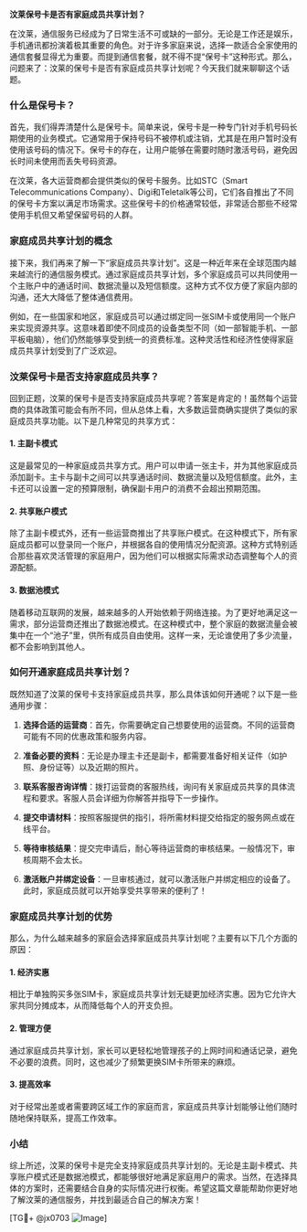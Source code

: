 **汶莱保号卡是否有家庭成员共享计划？**

在汶莱，通信服务已经成为了日常生活不可或缺的一部分。无论是工作还是娱乐，手机通讯都扮演着极其重要的角色。对于许多家庭来说，选择一款适合全家使用的通信套餐显得尤为重要。而提到通信套餐，就不得不提“保号卡”这种形式。那么，问题来了：汶莱的保号卡是否有家庭成员共享计划呢？今天我们就来聊聊这个话题。

### 什么是保号卡？

首先，我们得弄清楚什么是保号卡。简单来说，保号卡是一种专门针对手机号码长期使用的业务模式。它通常用于保持号码不被停机或注销，尤其是在用户暂时没有使用该号码的情况下。保号卡的存在，让用户能够在需要时随时激活号码，避免因长时间未使用而丢失号码资源。

在汶莱，各大运营商都会提供类似的保号卡服务。比如STC（Smart Telecommunications Company）、Digi和Teletalk等公司，它们各自推出了不同的保号卡方案以满足市场需求。这些保号卡的价格通常较低，非常适合那些不经常使用手机但又希望保留号码的人群。

### 家庭成员共享计划的概念

接下来，我们再来了解一下“家庭成员共享计划”。这是一种近年来在全球范围内越来越流行的通信服务模式。通过家庭成员共享计划，多个家庭成员可以共同使用一个主账户中的通话时间、数据流量以及短信额度。这种方式不仅方便了家庭内部的沟通，还大大降低了整体通信费用。

例如，在一些国家和地区，家庭成员可以通过绑定同一张SIM卡或使用同一个账户来实现资源共享。这意味着即使不同成员的设备类型不同（如一部智能手机、一部平板电脑），他们仍然能够享受到统一的资费标准。这种灵活性和经济性使得家庭成员共享计划受到了广泛欢迎。

### 汶莱保号卡是否支持家庭成员共享？

回到正题，汶莱的保号卡是否支持家庭成员共享呢？答案是肯定的！虽然每个运营商的具体政策可能会有所不同，但从总体上看，大多数运营商确实提供了类似的家庭成员共享功能。以下是几种常见的共享方式：

#### 1. 主副卡模式
这是最常见的一种家庭成员共享方式。用户可以申请一张主卡，并为其他家庭成员添加副卡。主卡与副卡之间可以共享通话时间、数据流量以及短信额度。此外，主卡还可以设置一定的预算限制，确保副卡用户的消费不会超出预期范围。

#### 2. 共享账户模式
除了主副卡模式外，还有一些运营商推出了共享账户模式。在这种模式下，所有家庭成员都可以登录同一个账户，并根据各自的使用情况分配资源。这种方式特别适合那些喜欢灵活管理的家庭用户，因为他们可以根据实际需求动态调整每个人的资源配额。

#### 3. 数据池模式
随着移动互联网的发展，越来越多的人开始依赖于网络连接。为了更好地满足这一需求，部分运营商还推出了数据池模式。在这种模式中，整个家庭的数据流量会被集中在一个“池子”里，供所有成员自由使用。这样一来，无论谁使用了多少流量，都不会影响到其他人。

### 如何开通家庭成员共享计划？

既然知道了汶莱的保号卡支持家庭成员共享，那么具体该如何开通呢？以下是一些通用步骤：

1. **选择合适的运营商**：首先，你需要确定自己想要使用的运营商。不同的运营商可能有不同的优惠政策和服务内容。
   
2. **准备必要的资料**：无论是办理主卡还是副卡，都需要准备好相关证件（如护照、身份证等）以及近期的照片。

3. **联系客服咨询详情**：拨打运营商的客服热线，询问有关家庭成员共享的具体流程和要求。客服人员会详细为你解答并指导下一步操作。

4. **提交申请材料**：按照客服提供的指引，将所需材料提交给指定的服务网点或在线平台。

5. **等待审核结果**：提交完申请后，耐心等待运营商的审核结果。一般情况下，审核周期不会太长。

6. **激活账户并绑定设备**：一旦审核通过，就可以激活账户并绑定相应的设备了。此时，家庭成员就可以开始享受共享带来的便利了！

### 家庭成员共享计划的优势

那么，为什么越来越多的家庭会选择家庭成员共享计划呢？主要有以下几个方面的原因：

#### 1. 经济实惠
相比于单独购买多张SIM卡，家庭成员共享计划无疑更加经济实惠。因为它允许大家共同分摊成本，从而降低每个人的开支负担。

#### 2. 管理方便
通过家庭成员共享计划，家长可以更轻松地管理孩子的上网时间和通话记录，避免不必要的浪费。同时，这也减少了频繁更换SIM卡所带来的麻烦。

#### 3. 提高效率
对于经常出差或者需要跨区域工作的家庭而言，家庭成员共享计划能够让他们随时随地保持联系，提高工作效率。

### 小结

综上所述，汶莱的保号卡是完全支持家庭成员共享计划的。无论是主副卡模式、共享账户模式还是数据池模式，都能够很好地满足家庭用户的需求。当然，在选择具体的方案时，还需要结合自身的实际情况进行权衡。希望这篇文章能帮助你更好地了解汶莱的通信服务，并找到最适合自己的解决方案！

[TG💪+ @jx0703 ![Image](https://github.com/user-attachments/assets/dbca1d08-cadb-493c-b0ec-ad6f7a83f270)]